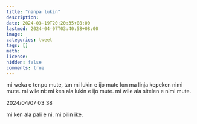 ```yaml
---
title: "nanpa lukin"
description: 
date: 2024-03-19T20:20:35+08:00
lastmod: 2024-04-07T03:40:58+08:00
image: 
categories: tweet
tags: []
math: 
license: 
hidden: false
comments: true
---
```


mi weka e tenpo mute, tan mi lukin e ijo mute lon ma linja kepeken nimi mute. mi wile ni: mi ken ala lukin e ijo mute. mi wile ala sitelen e nimi mute.

2024/04/07 03:38

mi ken ala pali e ni. mi pilin ike.

